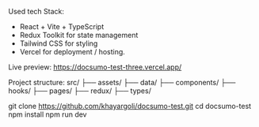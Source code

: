 
Used tech Stack:

- React + Vite + TypeScript 
- Redux Toolkit for state management
- Tailwind CSS for styling
- Vercel for deployment / hosting.

Live preview: https://docsumo-test-three.vercel.app/

Project structure:
src/
├── assets/
├── data/
├── components/
├── hooks/
├── pages/
├── redux/
├── types/

git clone https://github.com/khayargoli/docsumo-test.git
cd docsumo-test
npm install
npm run dev
